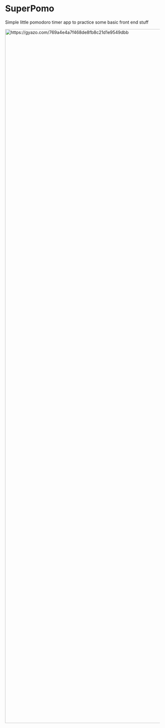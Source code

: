 # SuperPomo
Simple little pomodoro timer app to practice some basic front end stuff

<a href="https://gyazo.com/769a4e4a7f468de8fb8c21d1e9549dbb"><img src="https://i.gyazo.com/769a4e4a7f468de8fb8c21d1e9549dbb.png" alt="https://gyazo.com/769a4e4a7f468de8fb8c21d1e9549dbb" width="2259"/></a>
